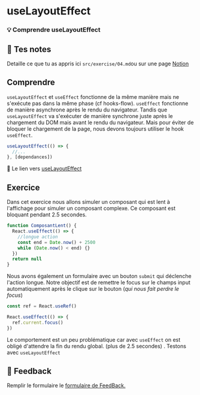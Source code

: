 # useLayoutEffect

### 💡 Comprendre useLayoutEffect

## 📝 Tes notes

Detaille ce que tu as appris ici
`src/exercise/04.md`ou sur une page [Notion](https://go.mikecodeur.com/course-notes-template)

## Comprendre

`useLayoutEffect` et `useEffect` fonctionne de la même manière mais ne s'exécute
pas dans la même phase (cf hooks-flow). `useEffect` fonctionne de manière
asynchrone après le rendu du navigateur. Tandis que `useLayoutEffect` va
s'exécuter de manière synchrone juste après le chargement du DOM mais avant le
rendu du navigateur. Mais pour éviter de bloquer le chargement de la page, nous
devons toujours utiliser le hook `useEffect`.

```jsx
useLayoutEffect(() => {
  //...
}, [dependances])
```

📑 Le lien vers
[useLayoutEffect](https://fr.reactjs.org/docs/hooks-reference.html#uselayouteffect)

## Exercice

Dans cet exercice nous allons simuler un composant qui est lent à l'affichage
pour simuler un composant complexe. Ce composant est bloquant pendant 2.5
secondes.

```jsx
function ComposantLent() {
  React.useEffect(() => {
    //longue action
    const end = Date.now() + 2500
    while (Date.now() < end) {}
  })
  return null
}
```

Nous avons également un formulaire avec un bouton `submit` qui déclenche
l'action longue. Notre objectif est de remettre le focus sur le champs input
automatiquement après le clique sur le bouton (_qui nous fait perdre le focus_)

```jsx
const ref = React.useRef()

React.useEffect(() => {
  ref.current.focus()
})
```

Le comportement est un peu problématique car avec `useEffect` on est obligé
d'attendre la fin du rendu global. (plus de 2.5 secondes) . Testons avec
`useLayoutEffect`

## 🐜 Feedback

Remplir le formulaire le
[formulaire de FeedBack.](https://go.mikecodeur.com/cours-react-avis?entry.1430994900=React%20Hooks%20Avancés&entry.533578441=04%20useLayoutEffect)
